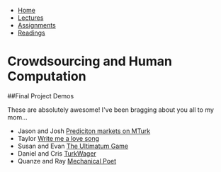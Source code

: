 <ul id="ProjectSubmenu">
    <li><a class="home" href="index.html" title="Home">Home</a></li>
    <li><a class="syllabus" href="syllabus.html" title="Lectures">Lectures</a></li>
    <li><a class="assignments" href="assignments.html" title="Assignments">Assignments</a></li>
    <li><a class="resources" href="resources.html" title="Resources">Readings</a></li>
</ul>

<link rel="stylesheet" type="text/css" href="stylesheet.css" />

# Crowdsourcing and Human Computation

##Final Project Demos

These are absolutely awesome! I've been bragging about you all to my mom...


- Jason and Josh [Prediciton markets on MTurk](https://vimeo.com/82152227)
- Taylor [Write me a love song](http://vimeo.com/82191227)
- Susan and Evan [The Ultimatum Game](http://vimeo.com/82157250)
- Daniel and Cris [TurkWager](https://vimeo.com/82169139)
- Quanze and Ray [Mechanical Poet](http://vimeo.com/82210047)
<!--- Dan and Varun [Twitter Health](http://vimeo.com/82165332?utm_source=email&utm_medium=clip-transcode_complete-finished-20120100&utm_campaign=7701&email_id=Y2xpcF90cmFuc2NvZGVkfGU0ZDg2ZjQ5Zjk3YjE0OWExODAyNjdjZGMzMzgzMjE1MjIxfDIzNTY2NTI5fDEzODczNDcwMzJ8NzcwMQ%3D%3D)>
- Manosai, Matthew, Sunny [ATMEverywhere](http://vimeo.com/81940242)
<!--- Christina [Turkifying Songs](https://vimeo.com/82206183)>
<!--- Crystal and Tina [Linguistic Relativity](http://vimeo.com/82176120)>
- Joel [Instamenu](https://vimeo.com/82219965) 
<!--- Tommy and Neil [Crowdsourcing interns](https://vimeo.com/82220356) >
<!--- Lewis [AB Testing](https://vimeo.com/82224910)>
<!--- Jiten [Crowdsourcing melodies](http://vimeo.com/82206009)>
<!--- Matt [Crowdsourcing essays](https://vimeo.com/82223449) >
- Corey and Alex [Wikitopics](https://vimeo.com/82247435)
<!--- Shadia [BathroomSOS](https://vimeo.com/82319135)>
